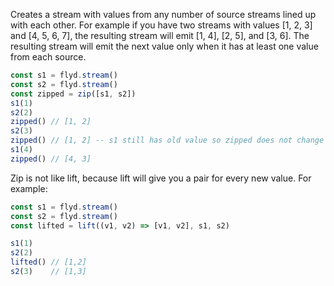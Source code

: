 
Creates a stream with values from any number of source streams lined up with
each other. For example if you have two streams with values [1, 2, 3] and [4,
5, 6, 7], the resulting stream will emit [1, 4], [2, 5], and [3, 6]. The
resulting stream will emit the next value only when it has at least one value
from each source.


```js
const s1 = flyd.stream()
const s2 = flyd.stream()
const zipped = zip([s1, s2])
s1(1)
s2(2)
zipped() // [1, 2]
s2(3)
zipped() // [1, 2] -- s1 still has old value so zipped does not change
s1(4)
zipped() // [4, 3]
```


Zip is not like lift, because lift will give you a pair for every new value. For example:

```js
const s1 = flyd.stream()
const s2 = flyd.stream()
const lifted = lift((v1, v2) => [v1, v2], s1, s2)

s1(1)
s2(2)
lifted() // [1,2]
s2(3)    // [1,3]
```
